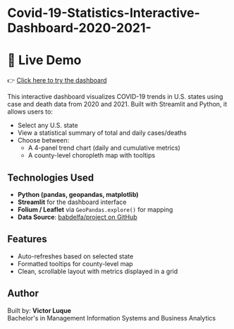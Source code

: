 # Covid-19-Statistics-Interactive-Dashboard-2020-2021- 
# 🔗 Live Demo
👉 [Click here to try the dashboard](https://qzddkzeholggsx6twdbdhz.streamlit.app/)

This interactive dashboard visualizes COVID-19 trends in U.S. states using case and death data from 2020 and 2021. Built with Streamlit and Python, it allows users to:

- Select any U.S. state
- View a statistical summary of total and daily cases/deaths
- Choose between:
  - A 4-panel trend chart (daily and cumulative metrics)
  - A county-level choropleth map with tooltips

## Technologies Used
- **Python (pandas, geopandas, matplotlib)**
- **Streamlit** for the dashboard interface
- **Folium / Leaflet** via `GeoPandas.explore()` for mapping
- **Data Source**: [babdelfa/project on GitHub](https://github.com/babdelfa/project)

## Features
- Auto-refreshes based on selected state
- Formatted tooltips for county-level map
- Clean, scrollable layout with metrics displayed in a grid

## Author
Built by: **Victor Luque**  
Bachelor's in Management Information Systems and Business Analytics  

